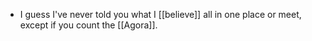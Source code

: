 - I guess I've never told you what I [[believe]] all in one place or meet, except if you count the [[Agora]].
